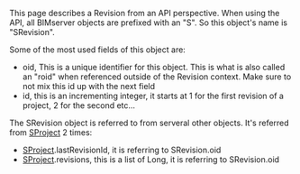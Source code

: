 This page describes a Revision from an API perspective. When using the API, all BIMserver objects are prefixed with an "S". So this object's name is "SRevision".

Some of the most used fields of this object are:

- oid, This is a unique identifier for this object. This is what is also called an "roid" when referenced outside of the Revision context. Make sure to not mix this id up with the next field
- id, this is an incrementing integer, it starts at 1 for the first revision of a project, 2 for the second etc...

The SRevision object is referred to from serveral other objects. It's referred from [SProject](SProject.md) 2 times:

- [SProject](SProject.md).lastRevisionId, it is referring to SRevision.oid
- [SProject](SProject.md).revisions, this is a list of Long, it is referring to SRevision.oid

